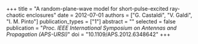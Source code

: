 +++
title = "A random-plane-wave model for short-pulse-excited ray-chaotic enclosures"
date = 2012-07-01
authors = ["G. Castaldi", "V. Galdi", "I. M. Pinto"]
publication_types = ["1"]
abstract = ""
selected = false
publication = "*Proc. IEEE International Symposium on Antennas and Propagation (APS-URSI)*"
doi = "10.1109/APS.2012.6348642"
+++

